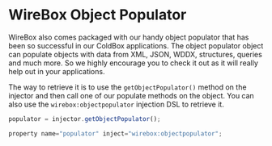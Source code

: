 # WireBox Object Populator

WireBox also comes packaged with our handy object populator that has been so successful in our ColdBox applications. The object populator object can populate objects with data from XML, JSON, WDDX, structures, queries and much more. So we highly encourage you to check it out as it will really help out in your applications. 

The way to retrieve it is to use the `getObjectPopulator()` method on the injector and then call one of our populate methods on the object.  You can also use the `wirebox:objectpopulator` injection DSL to retrieve it.

```javascript
populator = injector.getObjectPopulator();

property name="populator" inject="wirebox:objectpopulator";
```
